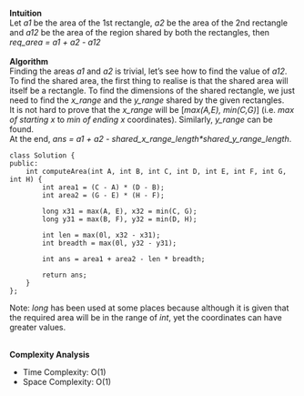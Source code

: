 **Intuition** <br>
Let _a1_ be the area of the 1st rectangle, _a2_ be the area of the 2nd rectangle and _a12_ be the area of the region shared by both the rectangles, then _req_area = a1 + a2 - a12_ <br>
<br> **Algorithm** <br>
Finding the areas _a1_ and _a2_ is trivial, let’s see how to find the value of _a12_. <br>
To find the shared area, the first thing to realise is that the shared area will itself be a rectangle. To find the dimensions of the shared rectangle, we just need to find the _x_range_ and the _y_range_ shared by the given rectangles. <br> 
It is not hard to prove that the _x_range_ will be [_max(A,E), min(C,G)_] (i.e. _max of starting x_ to _min of ending x_ coordinates).
Similarly, _y_range_ can be found. <br>
At the end, _ans = a1 + a2 - shared_x_range_length*shared_y_range_length_.

```
class Solution {
public:
	int computeArea(int A, int B, int C, int D, int E, int F, int G, int H) {
		int area1 = (C - A) * (D - B);
		int area2 = (G - E) * (H - F);

		long x31 = max(A, E), x32 = min(C, G);
		long y31 = max(B, F), y32 = min(D, H);

		int len = max(0l, x32 - x31);
		int breadth = max(0l, y32 - y31);

		int ans = area1 + area2 - len * breadth;

		return ans;
	}
};
```

Note: _long_ has been used at some places because although it is given that the required area will be in the range of _int_, yet the coordinates can have greater values. <br> <br>

**Complexity Analysis**

<ul> <li>Time Complexity: O(1)
<li>Space Complexity: O(1)
	</ul>
